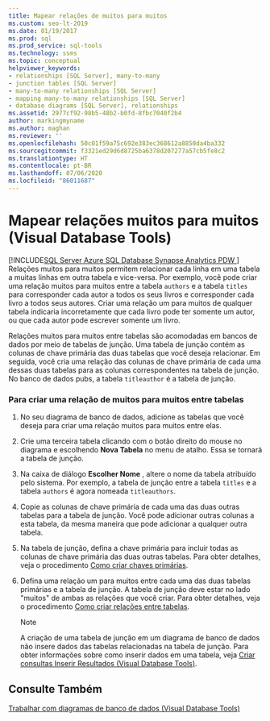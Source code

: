 ```yaml
---
title: Mapear relações de muitos para muitos
ms.custom: seo-lt-2019
ms.date: 01/19/2017
ms.prod: sql
ms.prod_service: sql-tools
ms.technology: ssms
ms.topic: conceptual
helpviewer_keywords:
- relationships [SQL Server], many-to-many
- junction tables [SQL Server]
- many-to-many relationships [SQL Server]
- mapping many-to-many relationships [SQL Server]
- database diagrams [SQL Server], relationships
ms.assetid: 2977cf92-98b5-48b2-b0fd-8fbc7040f2b4
author: markingmyname
ms.author: maghan
ms.reviewer: ''
ms.openlocfilehash: 50c01f59a75c692e383ec368612a8850da4ba332
ms.sourcegitcommit: f3321ed29d6d8725ba6378d207277a57cb5fe8c2
ms.translationtype: HT
ms.contentlocale: pt-BR
ms.lasthandoff: 07/06/2020
ms.locfileid: "86011687"
---
```

# <a name="map-many-to-many-relationships-visual-database-tools"></a>Mapear relações muitos para muitos (Visual Database Tools)
[!INCLUDE[SQL Server Azure SQL Database Synapse Analytics PDW ](../../includes/applies-to-version/sql-asdb-asdbmi-asa-pdw.md)]
Relações muitos para muitos permitem relacionar cada linha em uma tabela a muitas linhas em outra tabela e vice-versa. Por exemplo, você pode criar uma relação muitos para muitos entre a tabela `authors` e a tabela `titles` para corresponder cada autor a todos os seus livros e corresponder cada livro a todos seus autores. Criar uma relação um para muitos de qualquer tabela indicaria incorretamente que cada livro pode ter somente um autor, ou que cada autor pode escrever somente um livro.  
  
Relações muitos para muitos entre tabelas são acomodadas em bancos de dados por meio de tabelas de junção. Uma tabela de junção contém as colunas de chave primária das duas tabelas que você deseja relacionar. Em seguida, você cria uma relação das colunas de chave primária de cada uma dessas duas tabelas para as colunas correspondentes na tabela de junção. No banco de dados pubs, a tabela `titleauthor` é a tabela de junção.  
  
### <a name="to-create-a-many-to-many-relationship-between-tables"></a>Para criar uma relação de muitos para muitos entre tabelas  
  
1.  No seu diagrama de banco de dados, adicione as tabelas que você deseja para criar uma relação muitos para muitos entre elas.  
  
2.  Crie uma terceira tabela clicando com o botão direito do mouse no diagrama e escolhendo **Nova Tabela** no menu de atalho. Essa se tornará a tabela de junção.  
  
3.  Na caixa de diálogo **Escolher Nome** , altere o nome da tabela atribuído pelo sistema. Por exemplo, a tabela de junção entre a tabela `titles` e a tabela `authors` é agora nomeada `titleauthors`.  
  
4.  Copie as colunas de chave primária de cada uma das duas outras tabelas para a tabela de junção. Você pode adicionar outras colunas a esta tabela, da mesma maneira que pode adicionar a qualquer outra tabela.  
  
5.  Na tabela de junção, defina a chave primária para incluir todas as colunas de chave primária das duas outras tabelas. Para obter detalhes, veja o procedimento [Como criar chaves primárias](https://msdn.microsoft.com/85c623ca-4656-4d70-a9db-ee4d897cd214).  
  
6.  Defina uma relação um para muitos entre cada uma das duas tabelas primárias e a tabela de junção. A tabela de junção deve estar no lado "muitos" de ambas as relações que você criar. Para obter detalhes, veja o procedimento [Como criar relações entre tabelas](https://msdn.microsoft.com/867a54b8-5be4-46e6-9702-49ae6dabf67c).  
  
    > [!NOTE]  
    > A criação de uma tabela de junção em um diagrama de banco de dados não insere dados das tabelas relacionadas na tabela de junção. Para obter informações sobre como inserir dados em uma tabela, veja [Criar consultas Inserir Resultados &#40;Visual Database Tools&#41;](../../ssms/visual-db-tools/create-insert-results-queries-visual-database-tools.md).  
  
## <a name="see-also"></a>Consulte Também  
[Trabalhar com diagramas de banco de dados &#40;Visual Database Tools&#41;](../../ssms/visual-db-tools/work-with-database-diagrams-visual-database-tools.md)  
  
